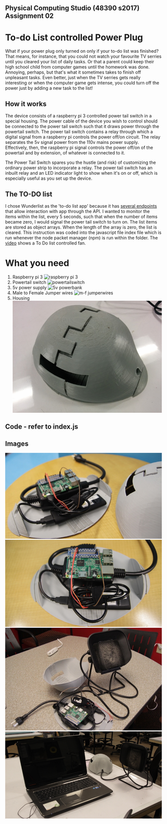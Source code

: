 ## Physical Computing Studio (48390 s2017) Assignment 02

# To-do List controlled Power Plug

What if your power plug only turned on only if your to-do list was finished? That means, for instance, that you could not watch your favourite TV serries until you cleared your list of daily tasks. Or that a parent could keep their high school child from computer games until the homework was done. Annoying, perhaps, but that's what it sometimes takes to finish off unpleasant tasks. Even better, just when the TV serries gets really interesting or when the computer game gets intense, you could turn off the power just by adding a new task to the list!

## How it works

The device consists of a raspberry pi 3 controlled power tail switch in a special housing. The power cable of the device you wish to control should be connected to the power tail switch such that it draws power through the powertail switch. The power tail switch contains a relay through which a digital signal from a raspberry pi controls the power off/on circuit. The relay separates the 5v signal power from the 110v mains power supply. Effectively, then, the raspberry pi signal controls the power off/on of the powertail and by extension, of whatever is connected to it.

The Power Tail Switch spares you the hustle (and risk) of customizing the ordinary power strip to incorporate a relay. The power tail switch has an inbuilt relay and an LED indicator light to show when it's on or off, which is especially useful as you set up the device.

## The TO-DO list
I chose Wunderlist as the 'to-do list app' because it has [several endpoints](https://developer.wunderlist.com/documentation/endpoints/task) that allow interaction with app through the API. I wanted to monitor the items within the list, every 5 seconds, such that when the number of items became zero, I would signal the power tail switch to turn on. The list items are stored as object arrays. When the length of the array is zero, the list is cleared. This instruction was coded into the javascript file index file which is run whenever the node packet manager (npm) is run within the folder. The [video](https://youtu.be/Y1xEngtFydA) shows a To Do list controlled fan. 

# What you need

1. Raspberry pi 3
![raspberry pi 3](https://cloud.githubusercontent.com/assets/25465148/24256591/f3d87660-0fbe-11e7-8805-3f7cfe53826a.jpg)
2. Powertail switch
![powertailswitch](https://cloud.githubusercontent.com/assets/25465148/24255447/edc45a08-0fbb-11e7-8dc7-aea1863c57dc.jpg)
3. 5v power supply
![5v powerbank](https://cloud.githubusercontent.com/assets/25465148/24256653/19e1cf32-0fbf-11e7-98ca-00d7c08a675f.jpg)
4. Male to Female Jumper wires
![m-f jumperwires](https://cloud.githubusercontent.com/assets/25465148/24256657/1d4cb6a0-0fbf-11e7-937d-e5a945491d41.jpg)
5. Housing ![housing](https://github.com/jkatungy/WunderlistPowerTail/blob/master/Container.jpg?raw=true)

## Code - refer to index.js

## Images
![To do list controlled fan _ 1](https://github.com/jkatungy/WunderlistPowerTail/blob/master/DigitalControlled_PowerSwitch.JPG?raw=true)
![To do list controlled fan _ 2](https://github.com/jkatungy/WunderlistPowerTail/blob/master/DigitalControlled_PowerSwitch2.JPG?raw=true)
![To do list controlled fan _ 3](https://github.com/jkatungy/WunderlistPowerTail/blob/master/TodoListControlledFan1.JPG?raw=true)
![To do list controlled fan _ 4](https://github.com/jkatungy/WunderlistPowerTail/blob/master/TodoListControlledFan2.JPG?raw=true)

